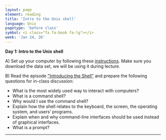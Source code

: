 ```yaml
---
layout: page
element: reading
title: 'Intro to the Unix shell'
language: Unix
pagetype: 'before class'
symbol: <i class="fa fa-book fa-lg"></i>
week: 'Jan 24, 26'
---
```


**Day 1: Intro to the Unix shell**

A) Set up your computer by following these [instructions](https://swcarpentry.github.io/shell-novice/setup.html). Make sure you download the data set, we will be using it during lecture.

B) Read the episode ["Introducing the Shell"](https://swcarpentry.github.io/shell-novice/01-intro/index.html) and prepare the following questions for in-class discussion:
  - What is the most widely used way to interact with computers?
  - What is a command shell?
  - Why would I use the command shell?
  - Explain how the shell relates to the keyboard, the screen, the operating system, and users’ programs.
  - Explain when and why command-line interfaces should be used instead of graphical interfaces.
  - What is a prompt?

---
